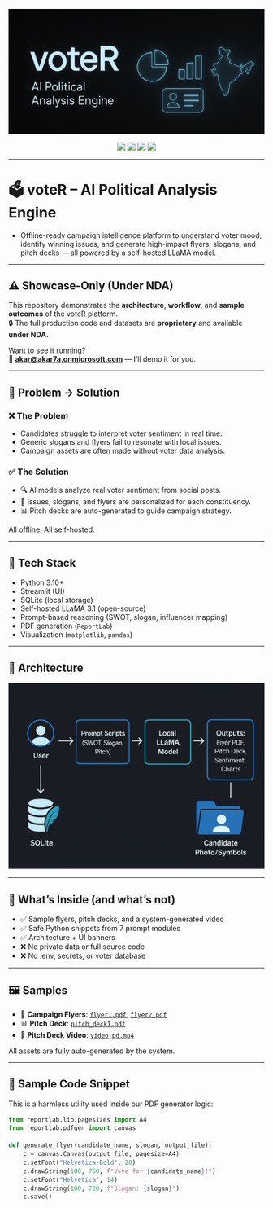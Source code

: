 <p align="center">
  <img src="screenshots/banner_voter.png" alt="voteR Banner" width="600"/>
</p>

<p align="center">
  <img src="https://img.shields.io/badge/Python-3.10-blue.svg" />
  <img src="https://img.shields.io/badge/UI-Streamlit-orange" />
  <img src="https://img.shields.io/badge/LLM-Local%20LLaMA3-informational" />
  <img src="https://img.shields.io/badge/DB-SQLite-lightgrey" />
</p>

---

# 🗳️ voteR – AI Political Analysis Engine

-  Offline-ready campaign intelligence platform to understand voter mood, identify winning issues, and generate high-impact flyers, slogans, and pitch decks — all powered by a self-hosted LLaMA model.

---

## ⚠️ Showcase-Only (Under NDA)

This repository demonstrates the **architecture**, **workflow**, and **sample outcomes** of the voteR platform.  
🔒 The full production code and datasets are **proprietary** and available **under NDA**.

Want to see it running?  
📧 **akar@akar7a.onmicrosoft.com** — I’ll demo it for you.

---

## 🧠 Problem → Solution

### ❌ The Problem

- Candidates struggle to interpret voter sentiment in real time.
- Generic slogans and flyers fail to resonate with local issues.
- Campaign assets are often made without voter data analysis.

### ✅ The Solution

- 🔍 AI models analyze real voter sentiment from social posts.
- 🎯 Issues, slogans, and flyers are personalized for each constituency.
- 📊 Pitch decks are auto-generated to guide campaign strategy.

All offline. All self-hosted.

---

## 🧰 Tech Stack

- Python 3.10+
- Streamlit (UI)
- SQLite (local storage)
- Self-hosted LLaMA 3.1 (open-source)
- Prompt-based reasoning (SWOT, slogan, influencer mapping)
- PDF generation (`ReportLab`)
- Visualization (`matplotlib`, `pandas`)

---

## 🧬 Architecture

<p align="center">
  <img src="screenshots/system_arch.png" alt="System Architecture" width="720"/>
</p>

---

## 🧾 What’s Inside (and what’s not)

- ✅ Sample flyers, pitch decks, and a system-generated video
- ✅ Safe Python snippets from 7 prompt modules
- ✅ Architecture + UI banners
- ❌ No private data or full source code
- ❌ No .env, secrets, or voter database

---

## 🖼️ Samples

- 🧾 **Campaign Flyers**: [`flyer1.pdf`](samples/flyer1.pdf), [`flyer2.pdf`](samples/flyer2.pdf)
- 📊 **Pitch Deck**: [`pitch_deck1.pdf`](samples/pitch_deck1.pdf)
- 🎥 **Pitch Deck Video**: [`video_pd.mp4`](samples/video_pd.mp4)

 All assets are fully auto-generated by the system.

---

## 🧩 Sample Code Snippet

This is a harmless utility used inside our PDF generator logic:

```python
from reportlab.lib.pagesizes import A4
from reportlab.pdfgen import canvas

def generate_flyer(candidate_name, slogan, output_file):
    c = canvas.Canvas(output_file, pagesize=A4)
    c.setFont("Helvetica-Bold", 20)
    c.drawString(100, 750, f"Vote for {candidate_name}!")
    c.setFont("Helvetica", 14)
    c.drawString(100, 720, f"Slogan: {slogan}")
    c.save()


